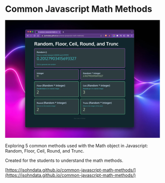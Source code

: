 # Common Javascript Math Methods 
[![Read Me](./images/readme.webp)](https://jsohndata.github.io/common-javascript-math-methods/)

Exploring 5 common methods used with the Math object in Javascript: Random, Floor, Ceil, Round, and Trunc. 

Created for the students to understand the math methods.


[https://jsohndata.github.io/common-javascript-math-methods/](https://jsohndata.github.io/common-javascript-math-methods/)

